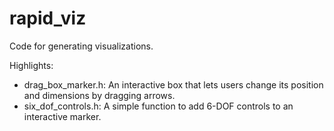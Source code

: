 # rapid_viz

Code for generating visualizations.

Highlights:
- drag_box_marker.h: An interactive box that lets users change its position and dimensions by dragging arrows.
- six_dof_controls.h: A simple function to add 6-DOF controls to an interactive marker.
